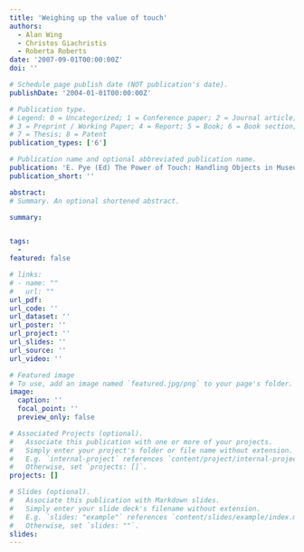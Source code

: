 ```yaml
---
title: 'Weighing up the value of touch'
authors:
  - Alan Wing
  - Christos Giachristis
  - Roberta Roberts
date: '2007-09-01T00:00:00Z'
doi: ''

# Schedule page publish date (NOT publication's date).
publishDate: '2004-01-01T00:00:00Z'

# Publication type.
# Legend: 0 = Uncategorized; 1 = Conference paper; 2 = Journal article;
# 3 = Preprint / Working Paper; 4 = Report; 5 = Book; 6 = Book section;
# 7 = Thesis; 8 = Patent
publication_types: ['6']

# Publication name and optional abbreviated publication name.
publication: 'E. Pye (Ed) The Power of Touch: Handling Objects in Museum and Heritage Contexts. Published Left Coast Press. (2007) ISBN 978-1-59874-303-6 hardcover ISBN 978-1-59874-304-3 paperback'
publication_short: ''

abstract:
# Summary. An optional shortened abstract.

summary: 


tags:
  - 
featured: false

# links:
# - name: ""
#   url: ""
url_pdf: 
url_code: ''
url_dataset: ''
url_poster: ''
url_project: ''
url_slides: ''
url_source: ''
url_video: ''

# Featured image
# To use, add an image named `featured.jpg/png` to your page's folder.
image:
  caption: ''
  focal_point: ''
  preview_only: false

# Associated Projects (optional).
#   Associate this publication with one or more of your projects.
#   Simply enter your project's folder or file name without extension.
#   E.g. `internal-project` references `content/project/internal-project/index.md`.
#   Otherwise, set `projects: []`.
projects: []

# Slides (optional).
#   Associate this publication with Markdown slides.
#   Simply enter your slide deck's filename without extension.
#   E.g. `slides: "example"` references `content/slides/example/index.md`.
#   Otherwise, set `slides: ""`.
slides:
---
```

